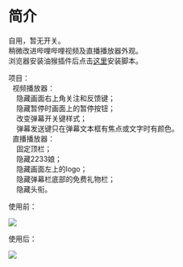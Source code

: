 # 简介

自用，暂无开关。<br />
稍微改进哔哩哔哩视频及直播播放器外观。<br />
浏览器安装油猴插件后点击[这里](https://github.com/xiaomaofeimao/bilibili_player_looks/raw/master/bilibili_player_looks.user.js)安装脚本。<br />

项目：<br />
&nbsp;&nbsp;视频播放器：<br />
&nbsp;&nbsp;&nbsp;&nbsp;隐藏画面右上角关注和反馈键；<br />
&nbsp;&nbsp;&nbsp;&nbsp;隐藏暂停时画面上的暂停按钮；<br />
&nbsp;&nbsp;&nbsp;&nbsp;改变弹幕开关键样式；<br />
&nbsp;&nbsp;&nbsp;&nbsp;弹幕发送键只在弹幕文本框有焦点或文字时有颜色。<br />
&nbsp;&nbsp;直播播放器：<br />
&nbsp;&nbsp;&nbsp;&nbsp;固定顶栏；<br />
&nbsp;&nbsp;&nbsp;&nbsp;隐藏2233娘；<br />
&nbsp;&nbsp;&nbsp;&nbsp;隐藏画面左上的logo；<br />
&nbsp;&nbsp;&nbsp;&nbsp;隐藏弹幕栏底部的免费礼物栏；<br />
&nbsp;&nbsp;&nbsp;&nbsp;隐藏头衔。<br />

<p>使用前：</p>
<img src="http://wx3.sinaimg.cn/mw690/87155711ly1g1yv2nqj71j20ru0h5abr.jpg">
<p>使用后：</p>
<img src="http://wx1.sinaimg.cn/mw690/87155711ly1g1yv2r4nrnj20rx0h9abr.jpg">
